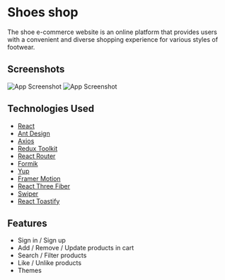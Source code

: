 # Shoes shop

The shoe e-commerce website is an online platform that provides users with a convenient and diverse shopping experience for various styles of footwear.

## Screenshots

![App Screenshot](https://res.cloudinary.com/dm5m84tqc/image/upload/v1690034781/carousel_trim_bjniwn.gif)
![App Screenshot](https://res.cloudinary.com/dm5m84tqc/image/upload/v1690031893/scroll_gif_1_keq4g2.gif)

## Technologies Used

- [React](https://react.dev/)
- [Ant Design](https://ant.design/)
- [Axios](https://axios-http.com/)
- [Redux Toolkit](https://redux-toolkit.js.org/)
- [React Router](https://reactrouter.com/en/main)
- [Formik](https://formik.org/)
- [Yup](https://www.npmjs.com/package/yup)
- [Framer Motion](https://www.framer.com/motion/)
- [React Three Fiber](https://docs.pmnd.rs/react-three-fiber/getting-started/introduction)
- [Swiper](https://swiperjs.com/)
- [React Toastify](https://fkhadra.github.io/react-toastify/introduction)

## Features

- Sign in / Sign up
- Add / Remove / Update products in cart
- Search / Filter products
- Like / Unlike products
- Themes
